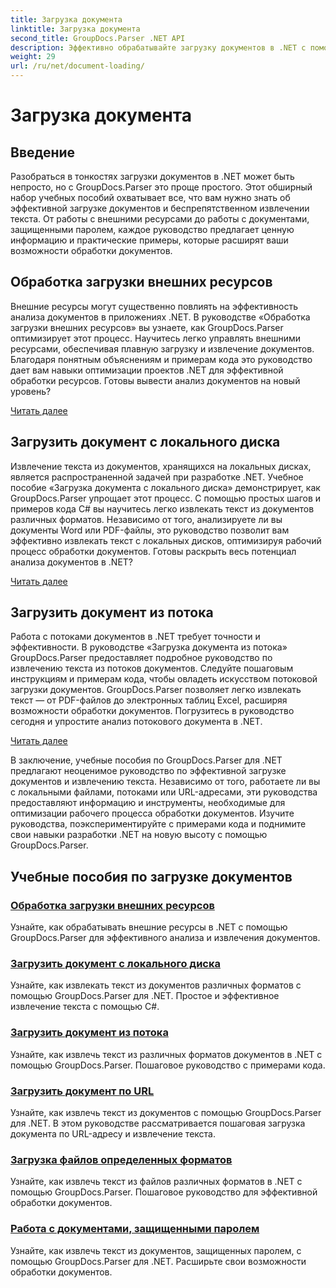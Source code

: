 ```yaml
---
title: Загрузка документа
linktitle: Загрузка документа
second_title: GroupDocs.Parser .NET API
description: Эффективно обрабатывайте загрузку документов в .NET с помощью GroupDocs.Parser. Научитесь извлекать текст с локальных дисков, потоков, URL-адресов и т. д.
weight: 29
url: /ru/net/document-loading/
---
```


# Загрузка документа

## Введение

Разобраться в тонкостях загрузки документов в .NET может быть непросто, но с GroupDocs.Parser это проще простого. Этот обширный набор учебных пособий охватывает все, что вам нужно знать об эффективной загрузке документов и беспрепятственном извлечении текста. От работы с внешними ресурсами до работы с документами, защищенными паролем, каждое руководство предлагает ценную информацию и практические примеры, которые расширят ваши возможности обработки документов.

## Обработка загрузки внешних ресурсов

Внешние ресурсы могут существенно повлиять на эффективность анализа документов в приложениях .NET. В руководстве «Обработка загрузки внешних ресурсов» вы узнаете, как GroupDocs.Parser оптимизирует этот процесс. Научитесь легко управлять внешними ресурсами, обеспечивая плавную загрузку и извлечение документов. Благодаря понятным объяснениям и примерам кода это руководство дает вам навыки оптимизации проектов .NET для эффективной обработки ресурсов. Готовы вывести анализ документов на новый уровень?

[Читать далее](./handling-loading-of-external-resources/)

## Загрузить документ с локального диска

Извлечение текста из документов, хранящихся на локальных дисках, является распространенной задачей при разработке .NET. Учебное пособие «Загрузка документа с локального диска» демонстрирует, как GroupDocs.Parser упрощает этот процесс. С помощью простых шагов и примеров кода C# вы научитесь легко извлекать текст из документов различных форматов. Независимо от того, анализируете ли вы документы Word или PDF-файлы, это руководство позволит вам эффективно извлекать текст с локальных дисков, оптимизируя рабочий процесс обработки документов. Готовы раскрыть весь потенциал анализа документов в .NET?

[Читать далее](./load-document-from-local-disk/)

## Загрузить документ из потока

Работа с потоками документов в .NET требует точности и эффективности. В руководстве «Загрузка документа из потока» GroupDocs.Parser предоставляет подробное руководство по извлечению текста из потоков документов. Следуйте пошаговым инструкциям и примерам кода, чтобы овладеть искусством потоковой загрузки документов. GroupDocs.Parser позволяет легко извлекать текст — от PDF-файлов до электронных таблиц Excel, расширяя возможности обработки документов. Погрузитесь в руководство сегодня и упростите анализ потокового документа в .NET.

[Читать далее](./load-document-from-stream/)

В заключение, учебные пособия по GroupDocs.Parser для .NET предлагают неоценимое руководство по эффективной загрузке документов и извлечению текста. Независимо от того, работаете ли вы с локальными файлами, потоками или URL-адресами, эти руководства предоставляют информацию и инструменты, необходимые для оптимизации рабочего процесса обработки документов. Изучите руководства, поэкспериментируйте с примерами кода и поднимите свои навыки разработки .NET на новую высоту с помощью GroupDocs.Parser.

## Учебные пособия по загрузке документов
### [Обработка загрузки внешних ресурсов](./handling-loading-of-external-resources/)
Узнайте, как обрабатывать внешние ресурсы в .NET с помощью GroupDocs.Parser для эффективного анализа и извлечения документов.
### [Загрузить документ с локального диска](./load-document-from-local-disk/)
Узнайте, как извлекать текст из документов различных форматов с помощью GroupDocs.Parser для .NET. Простое и эффективное извлечение текста с помощью C#.
### [Загрузить документ из потока](./load-document-from-stream/)
Узнайте, как извлечь текст из различных форматов документов в .NET с помощью GroupDocs.Parser. Пошаговое руководство с примерами кода.
### [Загрузить документ по URL](./load-document-from-url/)
Узнайте, как извлечь текст из документов с помощью GroupDocs.Parser для .NET. В этом руководстве рассматривается пошаговая загрузка документа по URL-адресу и извлечение текста.
### [Загрузка файлов определенных форматов](./loading-specific-file-formats/)
Узнайте, как извлечь текст из файлов различных форматов в .NET с помощью GroupDocs.Parser. Пошаговое руководство для эффективной обработки документов.
### [Работа с документами, защищенными паролем](./working-with-password-protected-documents/)
Узнайте, как извлечь текст из документов, защищенных паролем, с помощью GroupDocs.Parser для .NET. Расширьте свои возможности обработки документов.